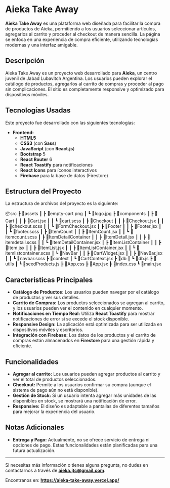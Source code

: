 # Aieka Take Away

**Aieka Take Away** es una plataforma web diseñada para facilitar la compra de productos de Aieka, permitiendo a los usuarios seleccionar artículos, agregarlos al carrito y proceder al checkout de manera sencilla. La página se enfoca en una experiencia de compra eficiente, utilizando tecnologías modernas y una interfaz amigable.

## Descripción

Aieka Take Away es un proyecto web desarrollado para **Aieka**, un centro juvenil de Jabad Lubavitch Argentina. Los usuarios pueden explorar el catálogo de productos, agregarlos al carrito de compras y proceder al pago sin complicaciones. El sitio es completamente responsive y optimizado para dispositivos móviles.

## Tecnologías Usadas

Este proyecto fue desarrollado con las siguientes tecnologías:

- **Frontend:**
  - **HTML5**
  - **CSS3** (con **Sass**)
  - **JavaScript** (con **React.js**)
  - **Bootstrap** 5
  - **React Router** 6
  - **React Toastify** para notificaciones
  - **React Icons** para íconos interactivos
  - **Firebase** para la base de datos (Firestore)

## Estructura del Proyecto

La estructura de archivos del proyecto es la siguiente:

📦src
 ┣ 📂assets
 ┃ ┣ 📜empty-cart.png
 ┃ ┗ 📜logo.jpg
 ┣ 📂components
 ┃ ┣ 📂Cart
 ┃ ┃ ┣ 📜Cart.jsx
 ┃ ┃ ┗ 📜cart.scss
 ┃ ┣ 📂Checkout
 ┃ ┃ ┣ 📜Checkout.jsx
 ┃ ┃ ┣ 📜checkout.scss
 ┃ ┃ ┗ 📜FormCheckout.jsx
 ┃ ┣ 📂Footer
 ┃ ┃ ┣ 📜Footer.jsx
 ┃ ┃ ┗ 📜footer.scss
 ┃ ┣ 📂ItemCount
 ┃ ┃ ┣ 📜ItemCount.jsx
 ┃ ┃ ┗ 📜itemcount.scss
 ┃ ┣ 📂ItemDetailContainer
 ┃ ┃ ┣ 📜ItemDetail.jsx
 ┃ ┃ ┣ 📜itemdetail.scss
 ┃ ┃ ┗ 📜ItemDetailContainer.jsx
 ┃ ┣ 📂ItemListContainer
 ┃ ┃ ┣ 📜Item.jsx
 ┃ ┃ ┣ 📜ItemList.jsx
 ┃ ┃ ┣ 📜ItemListContainer.jsx
 ┃ ┃ ┗ 📜itemlistcontainer.scss
 ┃ ┗ 📂NavBar
 ┃ ┃ ┣ 📜CartWidget.jsx
 ┃ ┃ ┣ 📜NavBar.jsx
 ┃ ┃ ┗ 📜navbar.scss
 ┣ 📂context
 ┃ ┗ 📜CartContext.jsx
 ┣ 📂db
 ┃ ┗ 📜db.js
 ┣ 📂utils
 ┃ ┗ 📜seedProducts.js
 ┣ 📜App.css
 ┣ 📜App.jsx
 ┣ 📜index.css
 ┗ 📜main.jsx



## Características Principales

- **Catálogo de Productos:** Los usuarios pueden navegar por el catálogo de productos y ver sus detalles.
- **Carrito de Compras:** Los productos seleccionados se agregan al carrito, y los usuarios pueden ver el contenido en cualquier momento.
- **Notificaciones en Tiempo Real:** Utiliza **React Toastify** para mostrar notificaciones de  error si se excede el stock disponible.
- **Responsive Design:** La aplicación está optimizada para ser utilizada en dispositivos móviles y escritorios.
- **Integración con Firebase:** Los datos de los productos y el carrito de compras están almacenados en **Firestore** para una gestión rápida y eficiente.

## Funcionalidades

- **Agregar al carrito:** Los usuarios pueden agregar productos al carrito y ver el total de productos seleccionados.
- **Checkout:** Permite a los usuarios confirmar su compra (aunque el sistema de pago aún no está disponible).
- **Gestión de Stock:** Si un usuario intenta agregar más unidades de las disponibles en stock, se mostrará una notificación de error.
- **Responsive:** El diseño es adaptable a pantallas de diferentes tamaños para mejorar la experiencia del usuario.

## Notas Adicionales

- **Entrega y Pago:** Actualmente, no se ofrece servicio de entrega ni opciones de pago. Estas funcionalidades están planificadas para una futura actualización.

---

Si necesitas más información o tienes alguna pregunta, no dudes en contactarnos a través de **aieka.jtc@gmail.com**.

Encontranos en: **https://aieka-take-away.vercel.app/**
